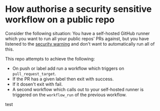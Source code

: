 # How authorise a security sensitive workflow on a public repo

Consider the following situation: You have a self-hosted GitHub runner which
you want to run all your public repos' PRs against, but you have listened to
the [security warning](https://docs.github.com/en/actions/hosting-your-own-runners/about-self-hosted-runners#self-hosted-runner-security)
and don't want to automatically run all of this.

This repo attempts to achieve the following:

* On push or label add run a workflow which triggers on `pull_request_target`.
* If the PR has a given label then exit with success.
* If it dosen't exit with fail.
* A second workflow which calls out to your self-hosted runner is triggered on
the `workflow_run` of the previous workflow.

test
